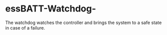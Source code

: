 # essBATT-Watchdog-
The watchdog watches the controller and brings the system to a safe state in case of a failure.
